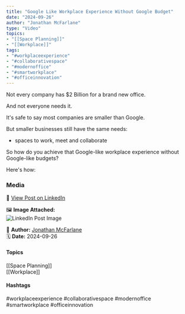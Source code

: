 ```yaml
---
title: "Google Like Workplace Experience Without Google Budget"  
date: "2024-09-26"  
author: "Jonathan McFarlane"  
type: "Video"  
topics:  
- "[[Space Planning]]"  
- "[[Workplace]]"   
tags:  
- "#workplaceexperience"  
- "#collaborativespace"  
- "#modernoffice"  
- "#smartworkplace"  
- "#officeinnovation"  
---
```

Not every company has $2 Billion for a brand new office.

And not everyone needs it.

It's safe to say most companies are smaller than Google.

But smaller businesses still have the same needs:

- spaces to work, meet and collaborate

So how do you achieve that Google-like workplace experience without Google-like budgets?

Here's how:

### Media

🔗 [View Post on LinkedIn](https://www.linkedin.com/feed/update/urn:li:activity:7245218790479650816)  
  
🖼 **Image Attached:**  
![LinkedIn Post Image](https://media.licdn.com/dms/image/v2/D5605AQFUJ-LP55tkmw/feedshare-thumbnail_720_1280/feedshare-thumbnail_720_1280/0/1727394520967?e=1742263200&v=beta&t=hHrlnYjM0bZii8vMfD5Mx-IU1CLlS2KYLXSP8-U6BqY)  
  
👤 **Author:** [Jonathan McFarlane](https://www.linkedin.com/in/jonathanmcfarlane/)  
🗓️ **Date:** 2024-09-26

#### Topics

[[Space Planning]]  
[[Workplace]]  

#### Hashtags

#workplaceexperience #collaborativespace #modernoffice #smartworkplace #officeinnovation